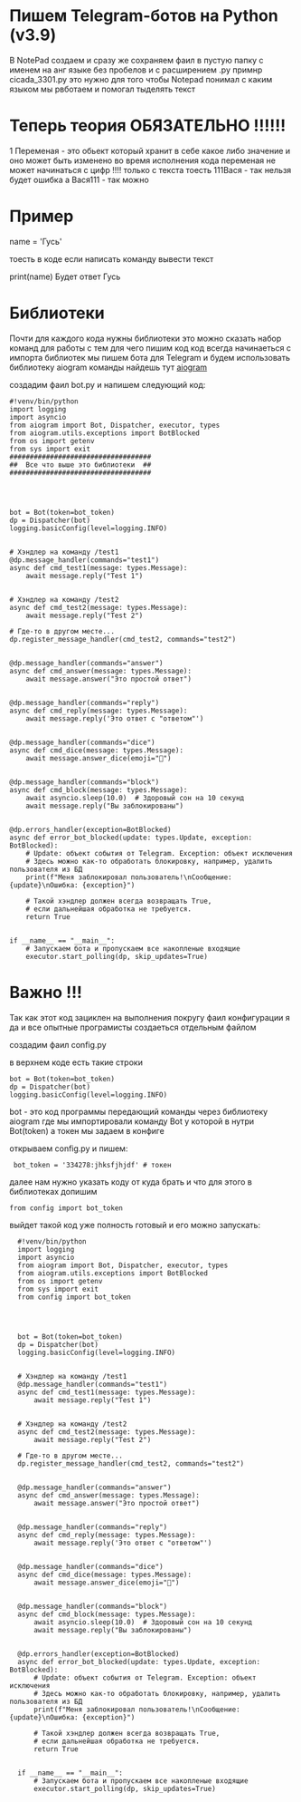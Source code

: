 # Пишем Telegram-ботов на Python (v3.9) 

В NotePad создаем и сразу же сохраняем фаил в пустую папку с именем на анг языке без пробелов и с расширением .py
примнр cicada_3301.py
это нужно для того чтобы Notepad понимал с каким языком мы рвботаем и помогал тыделять текст 

# Теперь теория ОБЯЗАТЕЛЬНО !!!!!!

1 Переменая - это обьект который хранит в себе какое либо значение и оно может быть изменено во время исполнения кода
    переменая не может начинаться с цифр !!!! только с текста  тоесть 111Вася - так нельзя будет ошибка а Вася111 - так можно 

# Пример

name = 'Гусь' 

тоесть в коде если написать команду вывести текст 

print(name)
Будет ответ Гусь

# Библиотеки 

Почти для каждого кода нужны библиотеки это можно сказать набор команд для работы с тем для чего пишим код
код всегда начинаеться с импорта библиотек мы пишем бота для Telegram и будем использовать библиотеку aiogram
команды найдешь тут [aiogram](https://pypi.org/project/aiogram/)

создадим фаил bot.py и напишем следующий код:

    #!venv/bin/python
    import logging
    import asyncio
    from aiogram import Bot, Dispatcher, executor, types
    from aiogram.utils.exceptions import BotBlocked
    from os import getenv
    from sys import exit
    ###################################
    ##  Все что выше это библиотеки  ##
    ###################################
    
    
  

    bot = Bot(token=bot_token)
    dp = Dispatcher(bot)
    logging.basicConfig(level=logging.INFO)


    # Хэндлер на команду /test1
    @dp.message_handler(commands="test1")
    async def cmd_test1(message: types.Message):
        await message.reply("Test 1")


    # Хэндлер на команду /test2
    async def cmd_test2(message: types.Message):
        await message.reply("Test 2")

    # Где-то в другом месте...
    dp.register_message_handler(cmd_test2, commands="test2")


    @dp.message_handler(commands="answer")
    async def cmd_answer(message: types.Message):
        await message.answer("Это простой ответ")


    @dp.message_handler(commands="reply")
    async def cmd_reply(message: types.Message):
        await message.reply('Это ответ с "ответом"')


    @dp.message_handler(commands="dice")
    async def cmd_dice(message: types.Message):
        await message.answer_dice(emoji="🎲")


    @dp.message_handler(commands="block")
    async def cmd_block(message: types.Message):
        await asyncio.sleep(10.0)  # Здоровый сон на 10 секунд
        await message.reply("Вы заблокированы")


    @dp.errors_handler(exception=BotBlocked)
    async def error_bot_blocked(update: types.Update, exception: BotBlocked):
        # Update: объект события от Telegram. Exception: объект исключения
        # Здесь можно как-то обработать блокировку, например, удалить пользователя из БД
        print(f"Меня заблокировал пользователь!\nСообщение: {update}\nОшибка: {exception}")

        # Такой хэндлер должен всегда возвращать True,
        # если дальнейшая обработка не требуется.
        return True


    if __name__ == "__main__":
        # Запускаем бота и пропускаем все накопленые входящие
        executor.start_polling(dp, skip_updates=True)

# Важно !!!

Так как этот код зациклен на выполнения покругу фаил конфигурации я да и все опытные програмисты создаеться отдельным файлом 

создадим фаил config.py 

в верхнем коде есть такие строки 

    bot = Bot(token=bot_token)
    dp = Dispatcher(bot)
    logging.basicConfig(level=logging.INFO)

bot - это код программы передающий команды через библиотеку aiogram где мы импортировали команду Bot у которой в нутри Bot(token) а токен мы задаем в конфиге 

открываем config.py и пишем:

     bot_token = '334278:jhksfjhjdf' # токен
     
далее нам нужно указать коду от куда брать и что для этого в библиотеках допишим 

    from config import bot_token
    
выйдет такой код уже полность готовый и его можно запускать:


      #!venv/bin/python
      import logging
      import asyncio
      from aiogram import Bot, Dispatcher, executor, types
      from aiogram.utils.exceptions import BotBlocked
      from os import getenv
      from sys import exit
      from config import bot_token




      bot = Bot(token=bot_token)
      dp = Dispatcher(bot)
      logging.basicConfig(level=logging.INFO)


      # Хэндлер на команду /test1
      @dp.message_handler(commands="test1")
      async def cmd_test1(message: types.Message):
          await message.reply("Test 1")


      # Хэндлер на команду /test2
      async def cmd_test2(message: types.Message):
          await message.reply("Test 2")

      # Где-то в другом месте...
      dp.register_message_handler(cmd_test2, commands="test2")


      @dp.message_handler(commands="answer")
      async def cmd_answer(message: types.Message):
          await message.answer("Это простой ответ")


      @dp.message_handler(commands="reply")
      async def cmd_reply(message: types.Message):
          await message.reply('Это ответ с "ответом"')


      @dp.message_handler(commands="dice")
      async def cmd_dice(message: types.Message):
          await message.answer_dice(emoji="🎲")


      @dp.message_handler(commands="block")
      async def cmd_block(message: types.Message):
          await asyncio.sleep(10.0)  # Здоровый сон на 10 секунд
          await message.reply("Вы заблокированы")


      @dp.errors_handler(exception=BotBlocked)
      async def error_bot_blocked(update: types.Update, exception: BotBlocked):
          # Update: объект события от Telegram. Exception: объект исключения
          # Здесь можно как-то обработать блокировку, например, удалить пользователя из БД
          print(f"Меня заблокировал пользователь!\nСообщение: {update}\nОшибка: {exception}")

          # Такой хэндлер должен всегда возвращать True,
          # если дальнейшая обработка не требуется.
          return True


      if __name__ == "__main__":
          # Запускаем бота и пропускаем все накопленые входящие
          executor.start_polling(dp, skip_updates=True)

